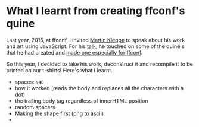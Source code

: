 # What I learnt from creating ffconf's quine

Last year, 2015, at ffconf, I invited [Martin Kleppe](https://twitter.com/aemkei) to speak about his work and art using JavaScript. For his [talk](https://www.youtube.com/watch?v=-QZSJx8oXus&index=7&list=PLXmT1r4krsTqtLdWln2ritJZTjd5a06h2), he touched on some of the quine's that he had created and [made one especially for ffconf](http://aem1k.com/ffconf/).

So this year, I decided to take his work, deconstruct it and recompile it to be printed on our t-shirts! Here's what I learnt.

<!--more-->

- spaces: `\40`
- how it worked (reads the body and replaces all the characters with a dot)
- the trailing body tag regardless of innerHTML position
- random spacers
- Making the shape first (png to ascii)
-
